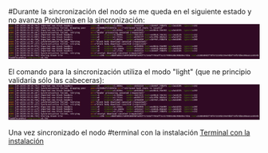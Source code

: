 
#Durante la sincronización del nodo se me queda en el siguiente estado y no avanza
Problema en la sincronización:
![alt text](https://github.com/PedroCCBlck/Dise-o-y-desarrollo/blob/master/PEC%202/Ejercicio%201/sync%20fail.png "Problema en la sincronización")

El comando para la sincronización utiliza el modo "light" (que ne principio validaría sólo las cabeceras):
![alt text](https://github.com/PedroCCBlck/Dise-o-y-desarrollo/blob/master/PEC%202/Ejercicio%201/sync%20fail.png "Problema en la sincronización")

Una vez sincronizado el nodo 
#terminal con la instalación
[Terminal con la instalación](https://github.com/PedroCCBlck/Dise-o-y-desarrollo/blob/master/PEC%202/Ejercicio%202/Instalacion%20IPFS)
